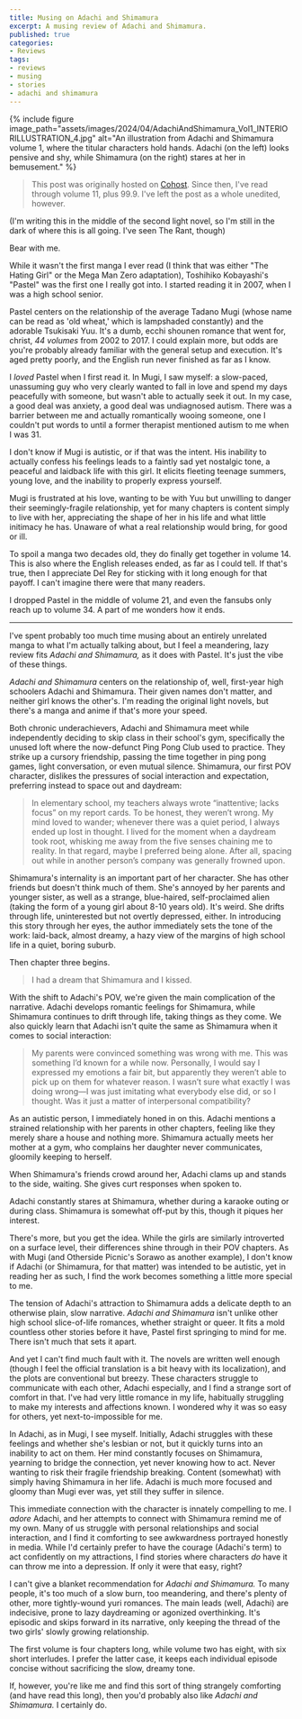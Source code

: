 ```yaml
---
title: Musing on Adachi and Shimamura
excerpt: A musing review of Adachi and Shimamura.
published: true
categories:
- Reviews
tags:
- reviews
- musing
- stories
- adachi and shimamura
---
```


{% include figure image_path="assets/images/2024/04/AdachiAndShimamura_Vol1_INTERIORILLUSTRATION_4.jpg" alt="An illustration from Adachi and Shimamura volume 1, where the titular characters hold hands. Adachi (on the left) looks pensive and shy, while Shimamura (on the right) stares at her in bemusement." %}

> This post was originally hosted on [Cohost](https://cohost.org/valera/post/5781489-musing-on-adachi-and). Since then, I've read through volume 11, plus 99.9. I've left the post as a whole unedited, however.

(I'm writing this in the middle of the second light novel, so I'm still in the dark of where this is all going. I've seen The Rant, though)

Bear with me.

While it wasn't the first manga I ever read (I think that was either "The Hating Girl" or the Mega Man Zero adaptation), Toshihiko Kobayashi's "Pastel" was the first one I really got into. I started reading it in 2007, when I was a high school senior.

Pastel centers on the relationship of the average Tadano Mugi (whose name can be read as 'old wheat,' which is lampshaded constantly) and the adorable Tsukisaki Yuu. It's a dumb, ecchi shounen romance that went for, christ, *44 volumes* from 2002 to 2017. I could explain more, but odds are you're probably already familiar with the general setup and execution. It's aged pretty poorly, and the English run never finished as far as I know.

I *loved* Pastel when I first read it. In Mugi, I saw myself: a slow-paced, unassuming guy who very clearly wanted to fall in love and spend my days peacefully with someone, but wasn't able to actually seek it out. In my case, a good deal was anxiety, a good deal was undiagnosed autism. There was a barrier between me and actually romantically wooing someone, one I couldn't put words to until a former therapist mentioned autism to me when I was 31.

I don't know if Mugi is autistic, or if that was the intent. His inability to actually confess his feelings leads to a faintly sad yet nostalgic tone, a peaceful and laidback life with this girl. It elicits fleeting teenage summers, young love, and the inability to properly express yourself.

Mugi is frustrated at his love, wanting to be with Yuu but unwilling to danger their seemingly-fragile relationship, yet for many chapters is content simply to live with her, appreciating the shape of her in his life and what little initimacy he has. Unaware of what a real relationship would bring, for good or ill.

To spoil a manga two decades old, they do finally get together in volume 14. This is also where the English releases ended, as far as I could tell. If that's true, then I appreciate Del Rey for sticking with it long enough for that payoff. I can't imagine there were that many readers.

I dropped Pastel in the middle of volume 21, and even the fansubs only reach up to volume 34. A part of me wonders how it ends.

---

I've spent probably too much time musing about an entirely unrelated manga to what I'm actually talking about, but I feel a meandering, lazy review fits *Adachi and Shimamura,* as it does with Pastel. It's just the vibe of these things.

*Adachi and Shimamura* centers on the relationship of, well, first-year high schoolers Adachi and Shimamura. Their given names don't matter, and neither girl knows the other's. I'm reading the original light novels, but there's a manga and anime if that's more your speed.

Both chronic underachievers, Adachi and Shimamura meet while independently deciding to skip class in their school's gym, specifically the unused loft where the now-defunct Ping Pong Club used to practice. They strike up a cursory friendship, passing the time together in ping pong games, light conversation, or even mutual silence. Shimamura, our first POV character, dislikes the pressures of social interaction and expectation, preferring instead to space out and daydream:

> In elementary school, my teachers always wrote “inattentive; lacks focus” on my report cards. To be honest, they weren’t wrong. My mind loved to wander; whenever there was a quiet period, I always ended up lost in thought. I lived for the moment when a daydream took root, whisking me away from the five senses chaining me to reality. In that regard, maybe I preferred being alone. After all, spacing out while in another person’s company was generally frowned upon.

Shimamura's internality is an important part of her character. She has other friends but doesn't think much of them. She's annoyed by her parents and younger sister, as well as a strange, blue-haired, self-proclaimed alien (taking the form of a young girl about 8-10 years old). It's weird. She drifts through life, uninterested but not overtly depressed, either. In introducing this story through her eyes, the author immediately sets the tone of the work: laid-back, almost dreamy, a hazy view of the margins of high school life in a quiet, boring suburb.

Then chapter three begins.

> I had a dream that Shimamura and I kissed.

With the shift to Adachi's POV, we're given the main complication of the narrative. Adachi develops romantic feelings for Shimamura, while Shimamura continues to drift through life, taking things as they come. We also quickly learn that Adachi isn't quite the same as Shimamura when it comes to social interaction:

> My parents were convinced something was wrong with me. This was something I’d known for a while now. Personally, I would say I expressed my emotions a fair bit, but apparently they weren’t able to pick up on them for whatever reason. I wasn’t sure what exactly I was doing wrong—I was just imitating what everybody else did, or so I thought. Was it just a matter of interpersonal compatibility?

As an autistic person, I immediately honed in on this. Adachi mentions a strained relationship with her parents in other chapters, feeling like they merely share a house and nothing more. Shimamura actually meets her mother at a gym, who complains her daughter never communicates, gloomily keeping to herself.

When Shimamura's friends crowd around her, Adachi clams up and stands to the side, waiting. She gives curt responses when spoken to.

Adachi constantly stares at Shimamura, whether during a karaoke outing or during class. Shimamura is somewhat off-put by this, though it piques her interest.

There's more, but you get the idea. While the girls are similarly introverted on a surface level, their differences shine through in their POV chapters. As with Mugi (and Otherside Picnic's Sorawo as another example), I don't know if Adachi (or Shimamura, for that matter) was intended to be autistic, yet in reading her as such, I find the work becomes something a little more special to me.

The tension of Adachi's attraction to Shimamura adds a delicate depth to an otherwise plain, slow narrative. *Adachi and Shimamura* isn't unlike other high school slice-of-life romances, whether straight or queer. It fits a mold countless other stories before it have, Pastel first springing to mind for me. There isn't much that sets it apart.

And yet I can't find much fault with it. The novels are written well enough (though I feel the official translation is a bit heavy with its localization), and the plots are conventional but breezy. These characters struggle to communicate with each other, Adachi especially, and I find a strange sort of comfort in that. I've had very little romance in my life, habitually struggling to make my interests and affections known. I wondered why it was so easy for others, yet next-to-impossible for me.

In Adachi, as in Mugi, I see myself. Initially, Adachi struggles with these feelings and whether she's lesbian or not, but it quickly turns into an inability to act on them. Her mind constantly focuses on Shimamura, yearning to bridge the connection, yet never knowing how to act. Never wanting to risk their fragile friendship breaking. Content (somewhat) with simply having Shimamura in her life. Adachi is much more focused and gloomy than Mugi ever was, yet still they suffer in silence.

This immediate connection with the character is innately compelling to me. I *adore* Adachi, and her attempts to connect with Shimamura remind me of my own. Many of us struggle with personal relationships and social interaction, and I find it comforting to see awkwardness portrayed honestly in media. While I'd certainly prefer to have the courage (Adachi's term) to act confidently on my attractions, I find stories where characters *do* have it can throw me into a depression. If only it were that easy, right?

I can't give a blanket recommendation for *Adachi and Shimamura.* To many people, it's too much of a slow burn, too meandering, and there's plenty of other, more tightly-wound yuri romances. The main leads (well, Adachi) are indecisive, prone to lazy daydreaming or agonized overthinking. It's episodic and skips forward in its narrative, only keeping the thread of the two girls' slowly growing relationship.

The first volume is four chapters long, while volume two has eight, with six short interludes. I prefer the latter case, it keeps each individual episode concise without sacrificing the slow, dreamy tone.

If, however, you're like me and find this sort of thing strangely comforting (and have read this long), then you'd probably also like *Adachi and Shimamura.* I certainly do.
